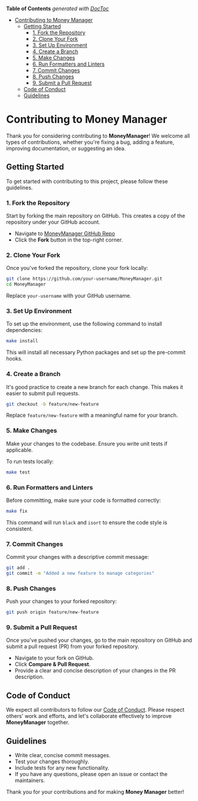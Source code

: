 <!-- START doctoc generated TOC please keep comment here to allow auto update -->
<!-- DON'T EDIT THIS SECTION, INSTEAD RE-RUN doctoc TO UPDATE -->
**Table of Contents**  *generated with [DocToc](https://github.com/thlorenz/doctoc)*

- [Contributing to Money Manager](#contributing-to-money-manager)
  - [Getting Started](#getting-started)
    - [1. Fork the Repository](#1-fork-the-repository)
    - [2. Clone Your Fork](#2-clone-your-fork)
    - [3. Set Up Environment](#3-set-up-environment)
    - [4. Create a Branch](#4-create-a-branch)
    - [5. Make Changes](#5-make-changes)
    - [6. Run Formatters and Linters](#6-run-formatters-and-linters)
    - [7. Commit Changes](#7-commit-changes)
    - [8. Push Changes](#8-push-changes)
    - [9. Submit a Pull Request](#9-submit-a-pull-request)
  - [Code of Conduct](#code-of-conduct)
  - [Guidelines](#guidelines)

<!-- END doctoc generated TOC please keep comment here to allow auto update -->

# Contributing to Money Manager

Thank you for considering contributing to **MoneyManager**! We welcome all types of contributions, whether you're fixing a bug, adding a feature, improving documentation, or suggesting an idea.

## Getting Started

To get started with contributing to this project, please follow these guidelines.

### 1. Fork the Repository

Start by forking the main repository on GitHub. This creates a copy of the repository under your GitHub account.

- Navigate to [MoneyManager GitHub Repo](https://github.com/gitsetgopack/MoneyManager)
- Click the **Fork** button in the top-right corner.

### 2. Clone Your Fork

Once you've forked the repository, clone your fork locally:

```bash
git clone https://github.com/your-username/MoneyManager.git
cd MoneyManager
```

Replace `your-username` with your GitHub username.

### 3. Set Up Environment

To set up the environment, use the following command to install dependencies:

```bash
make install
```

This will install all necessary Python packages and set up the pre-commit hooks.

### 4. Create a Branch

It's good practice to create a new branch for each change. This makes it easier to submit pull requests.

```bash
git checkout -b feature/new-feature
```

Replace `feature/new-feature` with a meaningful name for your branch.

### 5. Make Changes

Make your changes to the codebase. Ensure you write unit tests if applicable.

To run tests locally:

```bash
make test
```

### 6. Run Formatters and Linters

Before committing, make sure your code is formatted correctly:

```bash
make fix
```

This command will run `black` and `isort` to ensure the code style is consistent.

### 7. Commit Changes

Commit your changes with a descriptive commit message:

```bash
git add .
git commit -m "Added a new feature to manage categories"
```

### 8. Push Changes

Push your changes to your forked repository:

```bash
git push origin feature/new-feature
```

### 9. Submit a Pull Request

Once you've pushed your changes, go to the main repository on GitHub and submit a pull request (PR) from your forked repository.

- Navigate to your fork on GitHub.
- Click **Compare & Pull Request**.
- Provide a clear and concise description of your changes in the PR description.

## Code of Conduct

We expect all contributors to follow our [Code of Conduct](CODE_OF_CONDUCT.md). Please respect others' work and efforts, and let's collaborate effectively to improve **MoneyManager** together.

## Guidelines

- Write clear, concise commit messages.
- Test your changes thoroughly.
- Include tests for any new functionality.
- If you have any questions, please open an issue or contact the maintainers.

Thank you for your contributions and for making **Money Manager** better!
